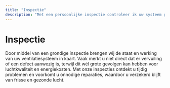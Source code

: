 ```yaml
---
title: "Inspectie"
description: "Met een persoonlijke inspectie controleer ik uw systeem grondig. Problemen komen zo op tijd aan het licht en de luchtkwaliteit blijft op peil."
---
```


# Inspectie

Door middel van een grondige inspectie brengen wij de staat en werking van uw ventilatiesysteem in kaart. Vaak merkt u niet direct dat er vervuiling of een defect aanwezig is, terwijl dit wél grote gevolgen kan hebben voor luchtkwaliteit en energiekosten. Met onze inspecties ontdekt u tijdig problemen en voorkomt u onnodige reparaties, waardoor u verzekerd blijft van frisse en gezonde lucht.